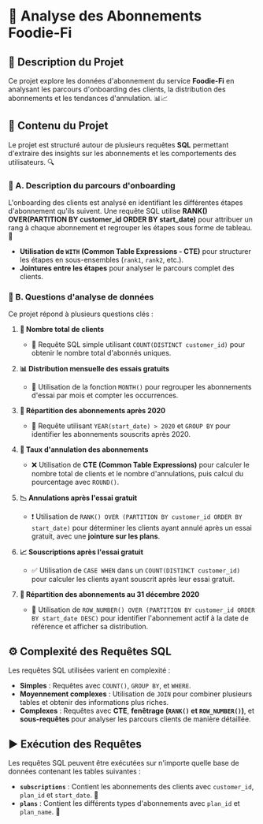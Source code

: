 # 📌 Analyse des Abonnements Foodie-Fi

## 📖 Description du Projet
Ce projet explore les données d'abonnement du service **Foodie-Fi** en analysant les parcours d'onboarding des clients, la distribution des abonnements et les tendances d'annulation. 📊📈

## 📂 Contenu du Projet
Le projet est structuré autour de plusieurs requêtes **SQL** permettant d'extraire des insights sur les abonnements et les comportements des utilisateurs. 🔍

### 🚀 A. Description du parcours d'onboarding
L'onboarding des clients est analysé en identifiant les différentes étapes d'abonnement qu'ils suivent. Une requête SQL utilise **RANK() OVER(PARTITION BY customer_id ORDER BY start_date)** pour attribuer un rang à chaque abonnement et regrouper les étapes sous forme de tableau. 📅

- **Utilisation de `WITH` (Common Table Expressions - CTE)** pour structurer les étapes en sous-ensembles (`rank1`, `rank2`, etc.).
- **Jointures entre les étapes** pour analyser le parcours complet des clients.

### 🧐 B. Questions d'analyse de données
Ce projet répond à plusieurs questions clés :

1. **📌 Nombre total de clients**
   - 🔢 Requête SQL simple utilisant `COUNT(DISTINCT customer_id)` pour obtenir le nombre total d'abonnés uniques.

2. **📊 Distribution mensuelle des essais gratuits**
   - 📆 Utilisation de la fonction `MONTH()` pour regrouper les abonnements d'essai par mois et compter les occurrences.

3. **📅 Répartition des abonnements après 2020**
   - 🔎 Requête utilisant `YEAR(start_date) > 2020` et `GROUP BY` pour identifier les abonnements souscrits après 2020.

4. **🚨 Taux d'annulation des abonnements**
   - ❌ Utilisation de **CTE (Common Table Expressions)** pour calculer le nombre total de clients et le nombre d'annulations, puis calcul du pourcentage avec `ROUND()`.

5. **📉 Annulations après l'essai gratuit**
   - ❗ Utilisation de `RANK() OVER (PARTITION BY customer_id ORDER BY start_date)` pour déterminer les clients ayant annulé après un essai gratuit, avec une **jointure sur les plans**.

6. **📈 Souscriptions après l'essai gratuit**
   - ✅ Utilisation de `CASE WHEN` dans un `COUNT(DISTINCT customer_id)` pour calculer les clients ayant souscrit après leur essai gratuit.

7. **📆 Répartition des abonnements au 31 décembre 2020**
   - 📜 Utilisation de `ROW_NUMBER() OVER (PARTITION BY customer_id ORDER BY start_date DESC)` pour identifier l'abonnement actif à la date de référence et afficher sa distribution.

## ⚙️ Complexité des Requêtes SQL
Les requêtes SQL utilisées varient en complexité :
- **Simples** : Requêtes avec `COUNT()`, `GROUP BY`, et `WHERE`.
- **Moyennement complexes** : Utilisation de `JOIN` pour combiner plusieurs tables et obtenir des informations plus riches.
- **Complexes** : Requêtes avec **CTE**, **fenêtrage (`RANK()` et `ROW_NUMBER()`)**, et **sous-requêtes** pour analyser les parcours clients de manière détaillée.


## ▶️ Exécution des Requêtes
Les requêtes SQL peuvent être exécutées sur n'importe quelle base de données contenant les tables suivantes :
- **`subscriptions`** : Contient les abonnements des clients avec `customer_id`, `plan_id` et `start_date`. 📜
- **`plans`** : Contient les différents types d'abonnements avec `plan_id` et `plan_name`. 📑


